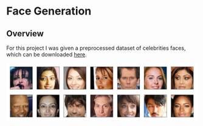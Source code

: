 # Face Generation

## Overview 
For this project I was given a preprocessed dataset of celebrities faces, which can be downloaded [here]("https://s3.amazonaws.com/video.udacity-data.com/topher/2018/November/5be7eb6f_processed-celeba-small/processed-celeba-small.zip").

![](images/image1.png)
